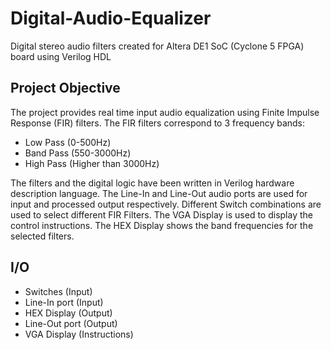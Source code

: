 # Digital-Audio-Equalizer
Digital stereo audio filters created for Altera DE1 SoC (Cyclone 5 FPGA) board using Verilog HDL

## Project Objective
The project provides real time input audio equalization using Finite Impulse Response (FIR) filters.
The FIR filters correspond to 3 frequency bands:
* Low Pass (0-500Hz)
* Band Pass (550-3000Hz)
* High Pass (Higher than 3000Hz)

The filters and the digital logic have been written in Verilog hardware description language.
The Line-In and Line-Out audio ports are used for input and processed output respectively.
Different Switch combinations are used to select different FIR Filters.
The VGA Display is used to display the control instructions.
The HEX Display shows the band frequencies for the selected filters.

## I/O
* Switches (Input)
* Line-In port (Input)
* HEX Display (Output)
* Line-Out port (Output)
* VGA Display (Instructions)
